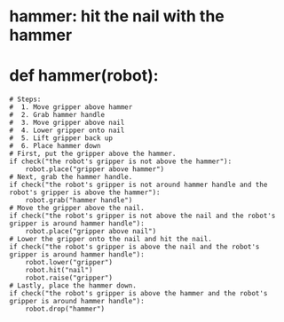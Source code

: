 # hammer: hit the nail with the hammer
# def hammer(robot):
    # Steps:
    #  1. Move gripper above hammer
    #  2. Grab hammer handle
    #  3. Move gripper above nail
    #  4. Lower gripper onto nail
    #  5. Lift gripper back up
    #  6. Place hammer down
    # First, put the gripper above the hammer.
    if check("the robot's gripper is not above the hammer"):
        robot.place("gripper above hammer")
    # Next, grab the hammer handle.
    if check("the robot's gripper is not around hammer handle and the robot's gripper is above the hammer"):
        robot.grab("hammer handle")
    # Move the gripper above the nail.
    if check("the robot's gripper is not above the nail and the robot's gripper is around hammer handle"):
        robot.place("gripper above nail")
    # Lower the gripper onto the nail and hit the nail.
    if check("the robot's gripper is above the nail and the robot's gripper is around hammer handle"):
        robot.lower("gripper")
        robot.hit("nail")
        robot.raise("gripper")
    # Lastly, place the hammer down.
    if check("the robot's gripper is above the hammer and the robot's gripper is around hammer handle"):
        robot.drop("hammer")